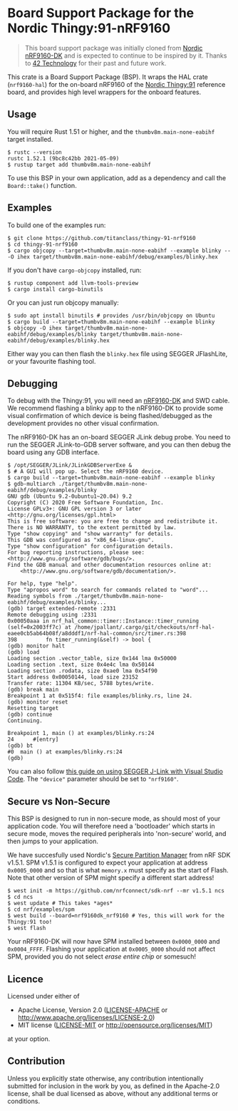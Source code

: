 # Board Support Package for the Nordic Thingy:91-nRF9160

> This board support package was initially cloned from [Nordic nRF9160-DK](https://github.com/nrf-rs/nrf9160-dk)
> and is expected to continue to be inspired by it. Thanks to [42 Technology](https://www.42technology.com/) 
> for their past and future work.

This crate is a Board Support Package (BSP). It wraps the HAL crate
(`nrf9160-hal`) for the on-board nRF9160 of the [Nordic Thingy:91](https://www.nordicsemi.com/Software-and-tools/Prototyping-platforms/Nordic-Thingy-91) reference board, 
and provides high level wrappers for the onboard features.

## Usage

You will require Rust 1.51 or higher, and the `thumbv8m.main-none-eabihf` target
installed.

```console
$ rustc --version
rustc 1.52.1 (9bc8c42bb 2021-05-09)
$ rustup target add thumbv8m.main-none-eabihf
```

To use this BSP in your own application, add as a dependency and call the
`Board::take()` function.

## Examples

To build one of the examples run:

```console
$ git clone https://github.com/titanclass/thingy-91-nrf9160
$ cd thingy-91-nrf9160
$ cargo objcopy --target=thumbv8m.main-none-eabihf --example blinky -- -O ihex target/thumbv8m.main-none-eabihf/debug/examples/blinky.hex
```

If you don't have `cargo-objcopy` installed, run:

```console
$ rustup component add llvm-tools-preview
$ cargo install cargo-binutils
```

Or you can just run objcopy manually:

```console
$ sudo apt install binutils # provides /usr/bin/objcopy on Ubuntu
$ cargo build --target=thumbv8m.main-none-eabihf --example blinky
$ objcopy -O ihex target/thumbv8m.main-none-eabihf/debug/examples/blinky target/thumbv8m.main-none-eabihf/debug/examples/blinky.hex
```

Either way you can then flash the `blinky.hex` file using SEGGER JFlashLite, or
your favourite flashing tool.

## Debugging

To debug with the Thingy:91, you will need an [nRF9160-DK](https://www.nordicsemi.com/Software-and-Tools/Development-Kits/nRF9160-DK) and SWD cable.
We recommend flashing a blinky app to the nRF9160-DK to provide some visual confirmation of which device is being flashed/debugged as the
development provides no other visual confirmation.

The nRF9160-DK has an on-board SEGGER JLink debug probe. You need to run the
SEGGER JLink-to-GDB server software, and you can then debug the board using any
GDB interface.

```console
$ /opt/SEGGER/JLink/JLinkGDBServerExe &
$ # A GUI will pop up. Select the nRF9160 device.
$ cargo build --target=thumbv8m.main-none-eabihf --example blinky
$ gdb-multiarch ./target/thumbv8m.main-none-eabihf/debug/examples/blinky
GNU gdb (Ubuntu 9.2-0ubuntu1~20.04) 9.2
Copyright (C) 2020 Free Software Foundation, Inc.
License GPLv3+: GNU GPL version 3 or later <http://gnu.org/licenses/gpl.html>
This is free software: you are free to change and redistribute it.
There is NO WARRANTY, to the extent permitted by law.
Type "show copying" and "show warranty" for details.
This GDB was configured as "x86_64-linux-gnu".
Type "show configuration" for configuration details.
For bug reporting instructions, please see:
<http://www.gnu.org/software/gdb/bugs/>.
Find the GDB manual and other documentation resources online at:
    <http://www.gnu.org/software/gdb/documentation/>.

For help, type "help".
Type "apropos word" to search for commands related to "word"...
Reading symbols from ./target/thumbv8m.main-none-eabihf/debug/examples/blinky...
(gdb) target extended-remote :2331
Remote debugging using :2331
0x00050aaa in nrf_hal_common::timer::Instance::timer_running (self=0x2003ff7c) at /home/jpallant/.cargo/git/checkouts/nrf-hal-eaee0cb5ab64b08f/a8dddf1/nrf-hal-common/src/timer.rs:398
398         fn timer_running(&self) -> bool {
(gdb) monitor halt
(gdb) load
Loading section .vector_table, size 0x144 lma 0x50000
Loading section .text, size 0x4e4c lma 0x50144
Loading section .rodata, size 0xae0 lma 0x54f90
Start address 0x00050144, load size 23152
Transfer rate: 11304 KB/sec, 5788 bytes/write.
(gdb) break main
Breakpoint 1 at 0x515f4: file examples/blinky.rs, line 24.
(gdb) monitor reset
Resetting target
(gdb) continue
Continuing.

Breakpoint 1, main () at examples/blinky.rs:24
24      #[entry]
(gdb) bt
#0  main () at examples/blinky.rs:24
(gdb) 
```

You can also follow [this guide on using SEGGER J-Link with Visual Studio
Code](https://wiki.segger.com/J-Link_Visual_Studio_Code). The `"device"`
parameter should be set to `"nrf9160"`.

## Secure vs Non-Secure

This BSP is designed to run in non-secure mode, as should most of your
application code. You will therefore need a 'bootloader' which starts in secure
mode, moves the required peripherals into 'non-secure' world, and then jumps to
your application.

We have succesfully used Nordic's [Secure Partition
Manager](https://github.com/nrfconnect/sdk-nrf/tree/master/samples/spm) from nRF
SDK v1.5.1. SPM v1.5.1 is configured to expect your application at address
`0x0005_0000` and so that is what `memory.x` must specify as the start of Flash.
Note that other version of SPM might specify a different start address!

```console
$ west init -m https://github.com/nrfconnect/sdk-nrf --mr v1.5.1 ncs
$ cd ncs
$ west update # This takes *ages*
$ cd nrf/examples/spm
$ west build --board=nrf9160dk_nrf9160 # Yes, this will work for the Thingy:91 too!
$ west flash
```

Your nRF9160-DK will now have SPM installed between `0x0000_0000` and
`0x0004_FFFF`. Flashing your application at `0x0005_0000` should not affect SPM,
provided you do not select *erase entire chip* or somesuch!

## Licence

Licensed under either of

- Apache License, Version 2.0 ([LICENSE-APACHE](LICENSE-APACHE) or
  http://www.apache.org/licenses/LICENSE-2.0)
- MIT license ([LICENSE-MIT](LICENSE-MIT) or http://opensource.org/licenses/MIT)

at your option.

## Contribution

Unless you explicitly state otherwise, any contribution intentionally
submitted for inclusion in the work by you, as defined in the Apache-2.0
license, shall be dual licensed as above, without any additional terms or
conditions.
